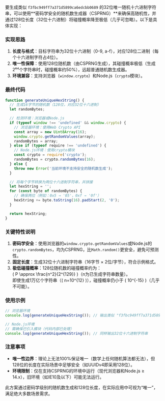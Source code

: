 要生成类似 `f3fbc949ff7a371d5899ca6edcbb0689` 的32位唯一随机十六进制字符串，可以使用**密码学安全的随机数生成器（CSPRNG）**来确保高随机性，并通过128位长度（32位十六进制）将碰撞概率降至极低（几乎可忽略）。以下是具体实现：


### 实现思路
1. **长度与格式**：目标字符串为32位十六进制（0-9, a-f），对应128位二进制（每个十六进制字符占4位）。
2. **唯一性保障**：使用128位随机数（由CSPRNG生成），其碰撞概率极低（生成2⁶⁴个字符串时，碰撞概率约50%），远超普通随机数生成器。
3. **环境兼容**：支持浏览器（`window.crypto`）和Node.js（`crypto`模块）。


### 最终代码
```javascript
function generateUniqueHexString() {
  // 生成16字节的随机数（128位，对应32位十六进制）
  let randomBytes;

  // 检测环境：浏览器或Node.js
  if (typeof window !== 'undefined' && window.crypto) {
    // 浏览器环境：使用Web Crypto API
    const array = new Uint8Array(16);
    window.crypto.getRandomValues(array);
    randomBytes = array;
  } else if (typeof require !== 'undefined') {
    // Node.js环境：使用crypto模块
    const crypto = require('crypto');
    randomBytes = crypto.randomBytes(16);
  } else {
    throw new Error('当前环境不支持安全的随机数生成');
  }

  // 将每个字节转换为两位十六进制字符串，并拼接
  let hexString = '';
  for (const byte of randomBytes) {
    // 确保两位（例如：0x5 → '05'，0xf → '0f'）
    hexString += byte.toString(16).padStart(2, '0');
  }

  return hexString;
}
```


### 关键特性说明
1. **密码学安全**：使用浏览器的`window.crypto.getRandomValues`或Node.js的`crypto.randomBytes`，均为CSPRNG，比`Math.random()`更安全，避免可预测性。
2. **固定长度**：生成32位十六进制字符串（16字节 × 2位/字节），符合示例格式。
3. **极低碰撞概率**：128位随机数的碰撞概率约为：  
   \( P \approx \frac{n^2}{2^{129}} \)（n为已生成字符串数量）。  
   即使生成1万亿个字符串（\( n=10^{12} \)），碰撞概率仍小于 \( 10^{-15} \)（几乎不可能）。


### 使用示例
```javascript
// 浏览器环境
console.log(generateUniqueHexString()); // 输出类似 "f3fbc949ff7a371d5899ca6edcbb0689" 的字符串

// Node.js环境
// 需确保已引入模块（代码内部已处理）
console.log(generateUniqueHexString()); // 同样输出32位十六进制字符串
```


### 注意事项
- **唯一性边界**：理论上无法100%保证唯一（数学上任何随机算法都无法），但128位的长度在实际场景中足够安全（如UUIDv4即采用128位）。
- **环境限制**：仅在支持CSPRNG的环境中运行（现代浏览器和Node.js ≥ 14.x），旧环境（如IE10及以下）可能无法运行。


此方案通过密码学级别的随机数生成和128位长度，在实际应用中可视为“唯一”，满足绝大多数场景需求。
